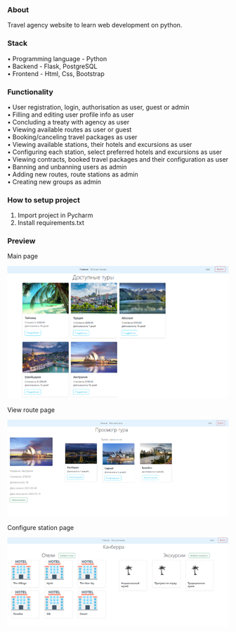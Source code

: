 ### About
Travel agency website to learn web development on python.

### Stack

• Programming language - Python \
• Backend - Flask, PostgreSQL \
• Frontend - Html, Css, Bootstrap

### Functionality
• User registration, login, authorisation as user, guest or admin \
• Filling and editing user profile info as user\
• Concluding a treaty with agency as user \
• Viewing available routes as user or guest \
• Booking/canceling travel packages as user \
• Viewing available stations, their hotels and excursions as user \
• Configuring each station, select preferred hotels and excursions as user \
• Viewing contracts, booked travel packages and their configuration as user \
• Banning and unbanning users as admin \
• Adding new routes, route stations as admin \
• Creating new groups as admin

### How to setup project
1. Import project in Pycharm
2. Install requirements.txt

### Preview
Main page
<p align="center">
  <img src="/images/mainPage.png" />
</p>

View route page
<p align="center">
  <img src="/images/viewRoute.png" />
</p>

Configure station page
<p align="center">
  <img src="/images/configureStation.png" />
</p>

